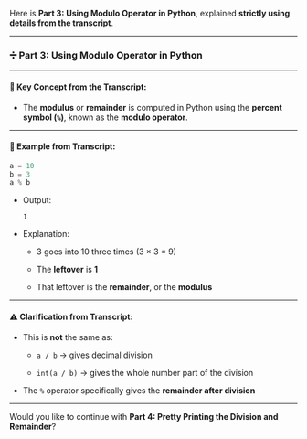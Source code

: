 Here is **Part 3: Using Modulo Operator in Python**, explained **strictly using details from the transcript**.

---

### ➗ **Part 3: Using Modulo Operator in Python**

---

#### 🧠 Key Concept from the Transcript:

- The **modulus** or **remainder** is computed in Python using the **percent symbol (`%`)**, known as the **modulo operator**.
    

---

#### 📌 Example from Transcript:

```python
a = 10
b = 3
a % b
```

- Output:
    
    ```
    1
    ```
    
- Explanation:
    
    - 3 goes into 10 three times (3 × 3 = 9)
        
    - The **leftover** is **1**
        
    - That leftover is the **remainder**, or the **modulus**
        

---

#### ⚠️ Clarification from Transcript:

- This is **not** the same as:
    
    - `a / b` → gives decimal division
        
    - `int(a / b)` → gives the whole number part of the division
        
- The `%` operator specifically gives the **remainder after division**
    

---

Would you like to continue with **Part 4: Pretty Printing the Division and Remainder**?